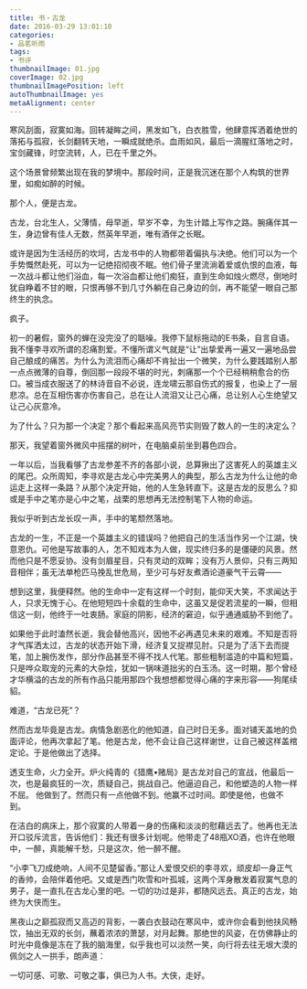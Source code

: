 ```yaml
---
title: 书・古龙
date: 2016-03-29 13:01:10
categories:
- 品茗听雨
tags:
- 书评
thumbnailImage: 01.jpg
coverImage: 02.jpg
thumbnailImagePosition: left
autoThumbnailImage: yes
metaAlignment: center
---
```

寒风刮面，寂寞如海。回转凝眸之间，黑发如飞，白衣胜雪，他肆意挥洒着绝世的落拓与孤寂，长剑翻转天地，一瞬成就绝杀。血雨如风，最后一滴腥红落地之时，宝剑藏锋，时空流转，人，已在千里之外。

<!-- more -->

这个场景曾频繁出现在我的梦境中。那段时间，正是我沉迷在那个人构筑的世界里，如痴如醉的时候。

那个人，便是古龙。

古龙，台北生人，父薄情，母早逝，早岁不幸，为生计踏上写作之路。腕痛伴其一生，身边曾有佳人无数，然英年早逝，唯有酒伴之长眠。

或许是因为生活经历的坎坷，古龙书中的人物都带着偏执与决绝。他们可以为一个手势慨然赴死，可以为一记绝招彻夜不眠。他们骨子里流淌着爱或仇恨的血液，每一次战斗都让他们浴血，每一次浴血都让他们痴狂，直到生命如烛火燃尽，倒地时犹自睁着不甘的眼，只恨再够不到几寸外躺在自己身边的剑，再不能望一眼自己那终生的执念。

疯子。

初一的暑假，窗外的蝉在没完没了的聒噪。我停下鼠标拖动的E书条，自言自语。我不懂李寻欢所谓的忍痛割爱。不懂所谓义气就是“让”出挚爱再一遍又一遍地品尝自己酿成的痛苦。为什么为流泪而心痛却不肯扯出一个微笑，为什么要践踏别人那一点点微薄的自尊，倒回那一段段不堪的时光，刺痛那一个个已经稍稍愈合的伤口。被当成衣服送了的林诗音自不必说，连龙啸云那自伤式的报复，也染上了一层悲凉。总在互相伤害亦伤害自己，总在让人流泪又让己心痛，总让别人心生绝望又让己心灰意冷。   

为了什么？只为那一个决定？那个看起来高风亮节实则毁了数人的一生的决定么？

那天，我望着窗外微风中摇摆的树叶，在电脑桌前坐到暮色四合。

一年以后，当我看够了古龙参差不齐的各部小说，总算揪出了这害死人的英雄主义的尾巴。众所周知，李寻欢是古龙心中完美男人的典型，那么古龙为什么让他的命运走上这样一条路？从那个决定开始，他的人生急转直下。这是古龙的反思么？抑或是手中之笔亦是心中之笔，战栗的思想再无法控制笔下人物的命运。

我似乎听到古龙长叹一声，手中的笔颓然落地。

古龙的一生，不正是一个英雄主义的错误吗？他把自己的生活当作另一个江湖，快意恩仇。可他是写故事的人，怎不知戏本为人做，现实终归多的是僵硬的风景。然而他只是不愿妥协。没有剑眉星目，只有灵动的双眸；没有万人景仰，只有三两知音相伴；虽无法单枪匹马挽乱世危局，至少可与好友煮酒论道豪气干云霄——

想到这里，我便释然。他的生命中一定有这样一个时刻，能仰天大笑，不求闻达于人，只求无愧于心。在他短短四十余载的生命中，这虽又是促若流星的一瞬，但相信这一刻，他终于一吐衷肠。家庭的阴影，经济的窘迫，似乎通通威胁不到他了。

如果他于此时溘然长逝，我会替他高兴，因他不必再遇见未来的艰难。不知是否将才气挥洒太过，古龙的状态开始下滑，经济复又捉襟见肘。只是为了活下去而提笔，加上腕伤发作，部分作品甚至不得不找人代笔。那些粗制滥造的中篇和短篇，只是哗众取宠的元素的大杂烩，犹如一锅味道拙劣的白玉汤。这一时期，那个曾经才华横溢的古龙的所有作品只能用那四个我想想都觉得心痛的字来形容——狗尾续貂。

难道，“古龙已死”？

然而古龙毕竟是古龙。病情急剧恶化的他知道，自己时日无多。面对铺天盖地的负面评论，他再次拿起了笔。他是古龙，他不会让自己这样谢世，让自己被这样盖棺定论。于是他做出了选择。

透支生命，火力全开。炉火纯青的《猎鹰•赌局》是古龙对自己的宣战，他最后一次，也是最疯狂的一次，质疑自己，挑战自己。他逼迫自己，和他塑造的人物一样不屈。
他做到了。然而只有一点他做不到。他赢不过时间。即使是他，也做不到。

在洁白的病床上，那个寂寞的人带着一身的伤痛和淡淡的慰藉远去了。他再也无法开口驳斥流言，告诉他们：我还有很多计划呢。他带走了48瓶XO酒，也许在他眼中，一醉，真能解千愁，只是这次，他一醉不醒。

“小李飞刀成绝响，人间不见楚留香。”那让人爱恨交织的李寻欢，顽皮却一身正气的香帅，会陪伴着他吧。又或是西门吹雪和叶孤城，这两个浑身散发着寂寞气息的男子，是一直扎在古龙心里的吧。一切的功过是非，都随风远去。真正的古龙，始终为大侠而生。

黑夜山之巅孤寂而又高迈的背影，一袭白衣鼓动在寒风中，或许你会看到他扶风畅饮，抽出无双的长剑，蘸着浓浓的萧瑟，对月起舞。那绝世的风姿，在仿佛静止的时光中竟像是冻在了我的脑海里，似乎我也可以淡然一笑，向行将去往无垠大漠的佩剑之人一拱手，朗声道：

一切可感、可歌、可敬之事，俱已为人书。大侠，走好。
